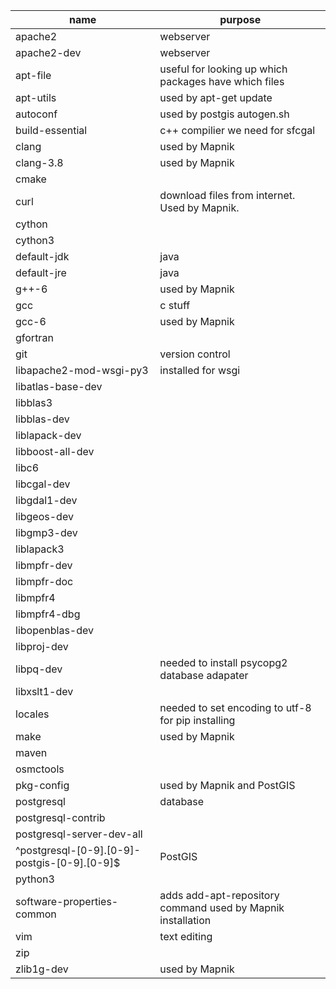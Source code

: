 |         name         | purpose   |
| -------------------- | --------- |
| apache2              | webserver |
| apache2-dev          | webserver |
| apt-file             | useful for looking up which packages have which files |
| apt-utils            | used by apt-get update |
| autoconf             | used by postgis autogen.sh |
| build-essential      | c++ compilier we need for sfcgal |
| clang                | used by Mapnik |
| clang-3.8            | used by Mapnik |
| cmake                |                     |
| curl                 | download files from internet. Used by Mapnik. |
| cython               | |
| cython3              | |
| default-jdk          | java |
| default-jre          | java |
| g++-6                | used by Mapnik |
| gcc                  | c stuff |
| gcc-6                | used by Mapnik |
| gfortran             |         |
| git                  | version control |
| libapache2-mod-wsgi-py3 | installed for wsgi |
| libatlas-base-dev    | |
| libblas3             | |
| libblas-dev          | |
| liblapack-dev        | |
| libboost-all-dev     | |
| libc6                | |
| libcgal-dev          | |
| libgdal1-dev         | |
| libgeos-dev          | |
| libgmp3-dev          | |
| liblapack3           | |
| libmpfr-dev          | |
| libmpfr-doc          | |
| libmpfr4             | |
| libmpfr4-dbg         | |
| libopenblas-dev      | |
| libproj-dev          | |
| libpq-dev            | needed to install psycopg2 database adapater |
| libxslt1-dev         | |
| locales              | needed to set encoding to utf-8 for pip installing |
| make                 | used by Mapnik |
| maven                | |
| osmctools            | |
| pkg-config           | used by Mapnik and PostGIS |
| postgresql           | database |
| postgresql-contrib   | |
| postgresql-server-dev-all | |
| ^postgresql-[0-9].[0-9]-postgis-[0-9].[0-9]$ | PostGIS |
| python3            | |
| software-properties-common | adds add-apt-repository command used by Mapnik installation |
| vim                  | text editing |
| zip                  | |
| zlib1g-dev           | used by Mapnik |

